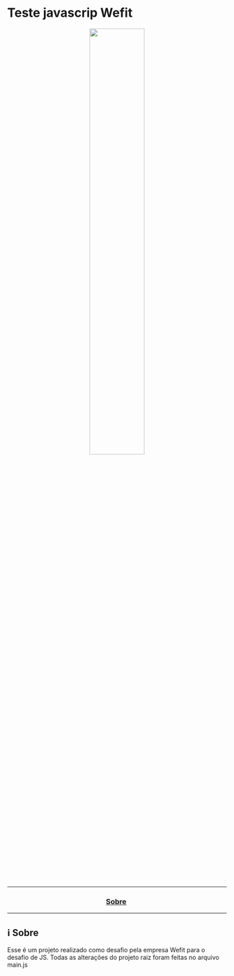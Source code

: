 # Teste javascrip Wefit

<p align="center" style="background: url(https://wefit.com.br/static/Topo-img@2x-b1ae84225b68b976d561af631e12c25f.png) center center / cover no-repeat fixed;" >
  <img src="https://user-images.githubusercontent.com/54115624/216507723-680f5174-9963-4b6f-b860-605d751aa02f.png" alt="" style="aspect-ratio: 3; width: 50%; object-fit: cover;" role="banner" loading="lazy" decoding="async" fetchpriority="high" />
</p>

---

<h3 align="center">
  <a href="#information_source-sobre">Sobre</a>&nbsp;
</h3>

---

## :information_source: Sobre

Esse é um projeto realizado como desafio pela empresa Wefit para o desafio de JS. 
Todas as alterações do projeto raiz foram feitas no arquivo main.js



